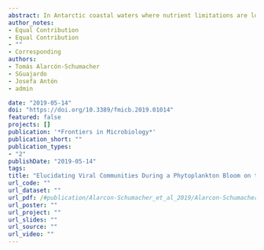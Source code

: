 ```yaml
---
abstract: In Antarctic coastal waters where nutrient limitations are low, viruses are expected to play a major role in the regulation of bloom events. Despite this, research in viral identification and dynamics is scarce, with limited information available for the Southern Ocean (SO). This study presents an integrative-omics approach, comparing variation in the viral and microbial active communities on two contrasting sample conditions from a diatom-dominated phytoplankton bloom occurring in Chile Bay in the West Antarctic Peninsula (WAP) in the summer of 2014. The known viral community, initially dominated by Myoviridae family (∼82% of the total assigned reads), changed to become dominated by Phycodnaviridae (∼90%), while viral activity was predominantly driven by dsDNA members of the Phycodnaviridae (∼50%) and diatom infecting ssRNA viruses (∼38%), becoming more significant as chlorophyll a increased. A genomic and phylogenetic characterization allowed the identification of a new viral lineage within the Myoviridae family. This new lineage of viruses infects Pseudoalteromonas and was dominant in the phage community. In addition, a new Phycodnavirus (PaV) was described, which is predicted to infect Phaeocystis antarctica, the main blooming haptophyte in the SO. This work was able to identify the changes in the main viral players during a bloom development and suggests that the changes observed in the virioplankton could be used as a model to understand the development and decay of blooms that occur throughout the WAP.
author_notes:
- Equal Contribution
- Equal Contribution
- ""
- Corresponding
authors:
- Tomás Alarcón-Schumacher
- SGuajardo 
- Josefa Antón
- admin

date: "2019-05-14"
doi: "https://doi.org/10.3389/fmicb.2019.01014"
featured: false
projects: []
publication: '*Frontiers in Microbiology*'
publication_short: ""
publication_types:
- "2"
publishDate: "2019-05-14"
tags:
title: "Elucidating Viral Communities During a Phytoplankton Bloom on the West Antarctic Peninsula"
url_code: ""
url_dataset: ""
url_pdf: /#publication/Alarcon-Schumacher_et_al_2019/Alarcon-Schumacher_et_al_2019.pdf
url_poster: ""
url_project: ""
url_slides: ""
url_source: ""
url_video: ""
---
```


